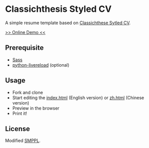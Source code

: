 # Classichthesis Styled CV

A simple resume template based on [Classichthese Sytled CV][origin].

[origin]: http://www.latextemplates.com/template/classicthesis-styled-cv

[>> Online Demo <<](http://bcho.github.io/classichthesis-styled/)


## Prerequisite

- [Sass](http://sass-lang.com/)
- [python-livereload](https://github.com/lepture/python-livereload) (optional)


## Usage

- Fork and clone
- Start editing the [index.html](index.html) (English version) or [zh.html](zh.html) (Chinese version)
- Preview in the browser
- Print it!


## License

Modified [SMPPL](LICENSE).

